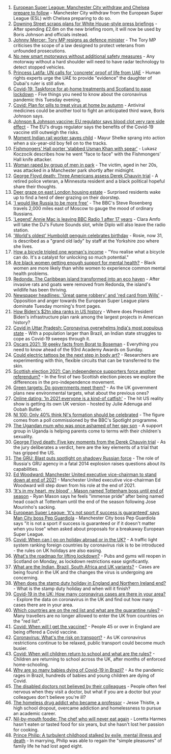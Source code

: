 1. [European Super League: Manchester City withdraw and Chelsea prepare to follow](https://www.bbc.co.uk/sport/football/56823501) - Manchester City withdraw from the European Super League (ESL) with Chelsea preparing to do so.
2. [Downing Street scraps plans for White House-style press briefings](https://www.bbc.co.uk/news/uk-politics-56818750) - After spending £2.6m on the new briefing room, it will now be used by Boris Johnson and officials instead.
3. [Johnny Mercer: Tory MP resigns as defence minister](https://www.bbc.co.uk/news/uk-politics-56823348) - The Tory MP criticises the scope of a law designed to protect veterans from unfounded prosecutions.
4. [No new smart motorways without additional safety measures](https://www.bbc.co.uk/news/business-56815522) - Any motorway without a hard shoulder will need to have radar technology to detect stopped vehicles.
5. [Princess Latifa: UN calls for 'concrete' proof of life from UAE](https://www.bbc.co.uk/news/world-middle-east-56820707) - Human rights experts urge the UAE to provide "evidence" the daughter of Dubai's ruler is still alive.
6. [Covid-19: Taskforce for at-home treatments and Scotland to ease lockdown](https://www.bbc.co.uk/news/uk-56818706) - Five things you need to know about the coronavirus pandemic this Tuesday evening.
7. [Covid: Plan for pills to treat virus at home by autumn](https://www.bbc.co.uk/news/health-56823627) - Antiviral medicines could be another tool to fight an anticipated third wave, Boris Johnson says.
8. [Johnson & Johnson vaccine: EU regulator says blood clot very rare side effect](https://www.bbc.co.uk/news/world-europe-56820970) - The EU's drugs regulator says the benefits of the Covid-19 vaccine still outweigh the risks.
9. [Moment Indian rail worker saves child](https://www.bbc.co.uk/news/world-asia-56818056) - Mayur Shelke sprang into action when a six-year-old boy fell on to the tracks.
10. [Fishmongers' Hall porter 'stabbed Usman Khan with spear'](https://www.bbc.co.uk/news/uk-england-london-56815632) - Lukasz Koczocik describes how he went "face to face" with the Fishmongers' Hall knife attacker.
11. [Woman raped by group of men in park](https://www.bbc.co.uk/news/uk-england-manchester-56815612) - The victim, aged in her 20s, was attacked in a Manchester park shortly after midnight.
12. [George Floyd death: Three Americans assess Derek Chauvin trial](https://www.bbc.co.uk/news/world-us-canada-56810262) - A retired police veteran, a Minnesota resident and a black political hopeful share their thoughts.
13. [Deer graze on east London housing estate](https://www.bbc.co.uk/news/uk-england-london-56819018) - Surprised residents wake up to find a herd of deer grazing on their doorstep.
14. ['I would like Russia to be more free'](https://www.bbc.co.uk/news/world-europe-56808468) - The BBC's Steve Rosenberg travels 2,000 miles east of Moscow to gauge the mood of ordinary Russians.
15. ['Legend' Annie Mac is leaving BBC Radio 1 after 17 years](https://www.bbc.co.uk/news/newsbeat-56814062) - Clara Amfo will take the DJ's Future Sounds slot, while Diplo will also leave the radio station.
16. ['World's oldest' Humboldt penguin celebrates birthday](https://www.bbc.co.uk/news/uk-england-humber-56814242) - Rosie, now 31, is described as a "grand old lady" by staff at the Yorkshire zoo where she lives.
17. [How a bicycle tripled one woman's income](https://www.bbc.co.uk/news/stories-56806444) - "You realise what a bicycle can do. It's a catalyst for unlocking so much potential."
18. [Are black women getting enough support for mental health?](https://www.bbc.co.uk/news/uk-56765171) - Black women are more likely than white women to experience common mental health problems.
19. [Redonda: The Caribbean island transformed into an eco haven](https://www.bbc.co.uk/news/world-latin-america-56740670) - After invasive rats and goats were removed from Redonda, the island's wildlife has been thriving.
20. [Newspaper headlines: 'Great game robbery' and 'red card from Wills'](https://www.bbc.co.uk/news/blogs-the-papers-56810441) - Opposition and anger towards the European Super League plans dominate Tuesday morning's front pages.
21. [How Biden's $2tn idea ranks in US history](https://www.bbc.co.uk/news/world-us-canada-56806625) - Where does President Biden's infrastructure plan rank among the largest projects in American history?
22. [Covid in Uttar Pradesh: Coronavirus overwhelms India's most populous state](https://www.bbc.co.uk/news/world-asia-india-56799303) - With a population larger than Brazil, an Indian state struggles to cope as Covid-19 sweeps through it.
23. [Oscars 2021: 19 geeky facts from Borat to Boseman](https://www.bbc.co.uk/news/entertainment-arts-55325109) - Everything you need to know ahead of the 93rd Academy Awards on Sunday.
24. [Could electric tattoos be the next step in body art?](https://www.bbc.co.uk/news/business-56561708) - Researchers are experimenting with thin, flexible circuits that can be transferred to the skin.
25. [Scottish election 2021: Can independence supporters force another referendum?](https://www.bbc.co.uk/news/uk-scotland-scotland-politics-56806107) - In the first of two Scottish election pieces we explore the differences in the pro-independence movement. 
26. [Green targets: Do governments meet them?](https://www.bbc.co.uk/news/54988317) - As the UK government plans new environmental targets, what about the previous ones?
27. [Online dating: 'In 2021 everyone is a kind-of catfish'](https://www.bbc.co.uk/news/newsbeat-56773964) - The hit US reality show is getting its own UK version - hosted by Julie Adenuga and Oobah Butler.
28. [NI 100: Only 40% think NI's formation should be celebrated](https://www.bbc.co.uk/news/uk-northern-ireland-56777985) - The figure comes from a poll commissioned by the BBC's Spotlight programme.
29. [The Ugandan mum who was once ashamed of her gay son](https://www.bbc.co.uk/news/world-africa-56773018) - A support group in Uganda is helping parents come to terms with their children's sexuality.
30. [George Floyd death: Five key moments from the Derek Chauvin trial](https://www.bbc.co.uk/news/world-us-canada-56802198) - As the jury deliberates a verdict, here are the key elements of a trial that has gripped the US.
31. [The GRU: Blast puts spotlight on shadowy Russian force](https://www.bbc.co.uk/news/world-europe-56798784) - The role of Russia's GRU agency in a fatal 2014 explosion raises questions about its capabilities.
32. [Ed Woodward: Manchester United executive vice-chairman to stand down at end of 2021](https://www.bbc.co.uk/sport/football/56824130) - Manchester United executive vice-chairman Ed Woodward will step down from his role at the end of 2021.
33. ['It's in my heart, my blood' - Mason named Tottenham boss until end of season](https://www.bbc.co.uk/sport/football/56813398) - Ryan Mason says he feels "immense pride" after being named head coach at Tottenham until the end of the season following Jose Mourinho's sacking.
34. [European Super League: 'It's not sport if success is guaranteed' says Man City boss Pep Guardiola](https://www.bbc.co.uk/sport/av/football/56819670) - Manchester City boss Pep Guardiola says "it is not a sport if success is guaranteed or if it doesn't matter when you lose" when asked about proposals for a breakaway European Super League.
35. [Covid: When can I go on holiday abroad or in the UK?](https://www.bbc.co.uk/news/explainers-52646738) - A traffic light system ranking foreign countries by coronavirus risk is to be introduced - the rules on UK holidays are also easing.
36. [What's the roadmap for lifting lockdown?](https://www.bbc.co.uk/news/explainers-52530518) - Pubs and gyms will reopen in Scotland on Monday, as lockdown restrictions ease significantly.
37. [What are the Indian, Brazil, South Africa and UK variants?](https://www.bbc.co.uk/news/health-55659820) - Cases are being found in the UK and the changes the virus is undergoing are concerning.
38. [When does the stamp duty holiday in England and Northern Ireland end?](https://www.bbc.co.uk/news/business-53319433) - What is the stamp duty holiday and when will it finish?
39. [Covid-19 in the UK: How many coronavirus cases are there in your area?](https://www.bbc.co.uk/news/uk-51768274) - Explore the data on coronavirus in the UK and find out how many cases there are in your area.
40. [Which countries are on the red list and what are the quarantine rules?](https://www.bbc.co.uk/news/explainers-52544307) - Many travellers are no longer allowed to enter the UK from countries on the "red list".
41. [Covid: When will I get the vaccine?](https://www.bbc.co.uk/news/health-55045639) - People 45 or over in England are being offered a Covid vaccine.
42. [Coronavirus: What's the risk on transport?](https://www.bbc.co.uk/news/health-51736185) - As UK coronavirus restrictions continue to be relaxed, public transport could become much busier.
43. [Covid: When will children return to school and what are the rules?](https://www.bbc.co.uk/news/education-51643556) - Children are returning to school across the UK, after months of enforced home-schooling.
44. [Why are so many babies dying of Covid-19 in Brazil?](https://www.bbc.co.uk/news/world-latin-america-56696907) - As the pandemic rages in Brazil, hundreds of babies and young children are dying of Covid.
45. [The disabled doctors not believed by their colleagues](https://www.bbc.co.uk/news/disability-56244376) - People often feel nervous when they visit a doctor, but what if you are a doctor but your colleagues don't believe you're ill?
46. [The homeless drug addict who became a professor](https://www.bbc.co.uk/news/stories-55559382) - Jesse Thistle, a high school dropout, overcame addiction and homelessness to pursue an academic career.
47. [Nil-by-mouth foodie: The chef who will never eat again](https://www.bbc.co.uk/news/stories-56688582) - Loretta Harmes hasn't eaten or tasted food for six years, but she hasn't lost her passion for cooking.
48. [Prince Philip: A turbulent childhood stalked by exile, mental illness and death](https://www.bbc.co.uk/news/uk-56690270) - In marrying, Philip was able to regain the "simple pleasures" of family life he had lost aged eight.
